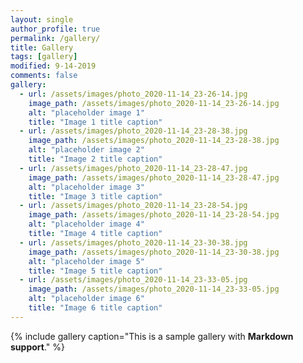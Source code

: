 ```yaml
---
layout: single
author_profile: true
permalink: /gallery/
title: Gallery
tags: [gallery]
modified: 9-14-2019
comments: false
gallery:
  - url: /assets/images/photo_2020-11-14_23-26-14.jpg
    image_path: /assets/images/photo_2020-11-14_23-26-14.jpg
    alt: "placeholder image 1"
    title: "Image 1 title caption"
  - url: /assets/images/photo_2020-11-14_23-28-38.jpg
    image_path: /assets/images/photo_2020-11-14_23-28-38.jpg
    alt: "placeholder image 2"
    title: "Image 2 title caption"
  - url: /assets/images/photo_2020-11-14_23-28-47.jpg
    image_path: /assets/images/photo_2020-11-14_23-28-47.jpg
    alt: "placeholder image 3"
    title: "Image 3 title caption"  
  - url: /assets/images/photo_2020-11-14_23-28-54.jpg
    image_path: /assets/images/photo_2020-11-14_23-28-54.jpg
    alt: "placeholder image 4"
    title: "Image 4 title caption"
  - url: /assets/images/photo_2020-11-14_23-30-38.jpg
    image_path: /assets/images/photo_2020-11-14_23-30-38.jpg
    alt: "placeholder image 5"
    title: "Image 5 title caption"    
  - url: /assets/images/photo_2020-11-14_23-33-05.jpg
    image_path: /assets/images/photo_2020-11-14_23-33-05.jpg
    alt: "placeholder image 6"
    title: "Image 6 title caption"
---
```


{% include gallery caption="This is a sample gallery with **Markdown support**." %}

